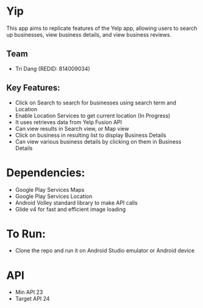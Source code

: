 # Yip
This app aims to replicate features of the Yelp app, allowing users to search up businesses, view business details, and view business reviews.

## Team
- Tri Dang (REDID: 814009034)

## Key Features:
- Click on Search to search for businesses using search term and Location
- Enable Location Services to get current location (In Progress)
- It uses retrieves data from Yelp Fusion API
- Can view results in Search view, or Map view
- Click on business in resulting list to display Business Details
- Can view various business details by clicking on them in Business Details

# Dependencies:
- Google Play Services Maps
- Google Play Services Location
- Android Volley standard library to make API calls
- Glide v4 for fast and efficient image loading

# To Run:
- Clone the repo and run it on Android Studio emulator or Android device

# API
- Min API 23
- Target API 24
